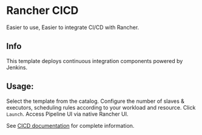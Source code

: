 # Rancher CICD

Easier to use, Easier to integrate CI/CD with Rancher.

## Info

This template deploys continuous integration components powered by Jenkins.

## Usage:

Select the template from the catalog.
Configure the number of slaves & executors, scheduling rules according to your workload and resource.
Click `Launch`.
Access Pipeline UI via native Rancher UI.

See [CICD documentation](http://TODO) for complete information.